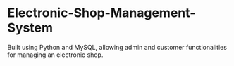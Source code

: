# Electronic-Shop-Management-System
Built using Python and MySQL, allowing admin and customer functionalities for managing an electronic shop.
